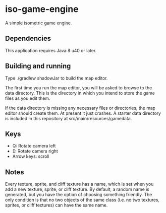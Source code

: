 # iso-game-engine
A simple isometric game engine.

## Dependencies

This application requires Java 8 u40 or later.

## Building and running

Type ./gradlew shadowJar to build the map editor.

The first time you run the map editor, you will be asked to browse to the data
directory.  This is the directory in which you intend to store the game files
as you edit them.

If the data directory is missing any necessary files or directories, the map
editor should create them.  At present it just crashes.  A starter data
directory is included in this repository at src/main/resources/gamedata.

## Keys
* Q: Rotate camera left
* E: Rotate camera right
* Arrow keys: scroll

## Notes

Every texture, sprite, and cliff texture has a name, which is set when you add
a new texture, sprite, or cliff texture.  By default, a random name is
generated, but you have the option of choosing something friendly.  The only
condition is that no two objects of the same class (i.e. no two textures,
sprites, or cliff textures) can have the same name.

